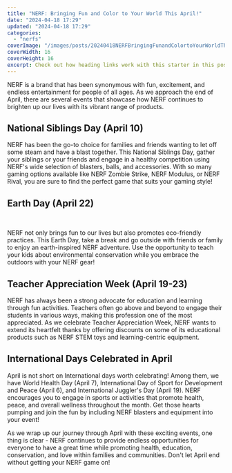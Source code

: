 ```yaml
---
title: "NERF: Bringing Fun and Color to Your World This April!"
date: "2024-04-18 17:29"
updated: "2024-04-18 17:29"
categories:
  - "nerfs"
coverImage: "/images/posts/20240418NERFBringingFunandColortoYourWorldThisApril_1.jpg"
coverWidth: 16
coverHeight: 16
excerpt: Check out how heading links work with this starter in this post.
---
```


<script>
  import { base } from '$app/paths';
</script>


NERF is a brand that has been synonymous with fun, excitement, and endless entertainment for people of all ages. As we approach the end of April, there are several events that showcase how NERF continues to brighten up our lives with its vibrant range of products.

## **National Siblings Day (April 10)**
NERF has been the go-to choice for families and friends wanting to let off some steam and have a blast together. This National Siblings Day, gather your siblings or your friends and engage in a healthy competition using NERF's wide selection of blasters, balls, and accessories. With so many gaming options available like NERF Zombie Strike, NERF Modulus, or NERF Rival, you are sure to find the perfect game that suits your gaming style!

## **Earth Day (April 22)**

<img class="inline object-contain w-full my-4" src="{base}/images/posts/20240418NERFBringingFunandColortoYourWorldThisApril_2.jpg" alt="" style="aspect-ratio: 16 / 16;" width="16" height="16">

NERF not only brings fun to our lives but also promotes eco-friendly practices. This Earth Day, take a break and go outside with friends or family to enjoy an earth-inspired NERF adventure. Use the opportunity to teach your kids about environmental conservation while you embrace the outdoors with your NERF gear!

## **Teacher Appreciation Week (April 19-23)**
NERF has always been a strong advocate for education and learning through fun activities. Teachers often go above and beyond to engage their students in various ways, making this profession one of the most appreciated. As we celebrate Teacher Appreciation Week, NERF wants to extend its heartfelt thanks by offering discounts on some of its educational products such as NERF STEM toys and learning-centric equipment.

## **International Days Celebrated in April**
April is not short on International days worth celebrating! Among them, we have World Health Day (April 7), International Day of Sport for Development and Peace (April 6), and International Juggler's Day (April 19). NERF encourages you to engage in sports or activities that promote health, peace, and overall wellness throughout the month. Get those hearts pumping and join the fun by including NERF blasters and equipment into your event!

As we wrap up our journey through April with these exciting events, one thing is clear - NERF continues to provide endless opportunities for everyone to have a great time while promoting health, education, conservation, and love within families and communities. Don't let April end without getting your NERF game on!